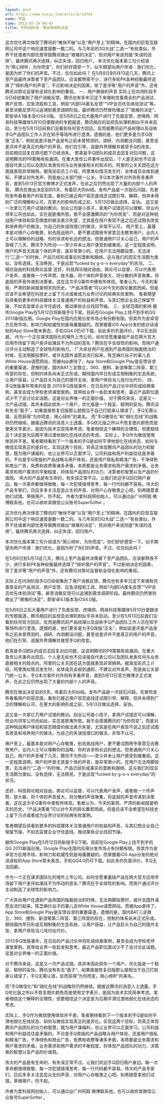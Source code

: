 ```yaml
---
layout: post
url: https://www.huxiu.com/article/14743
name: 罗超
time: 2013-05-19 08:47
title: 手机QQ恢复：稳妥聪明的决定
---
```

这次优化再次体现了腾讯的“唯快不破”以及“用户至上”的精神。在国内的巨型互联网公司中这个响应速度是数一数二的。与几年前的3Q大战“二选一”有些类似，外界干扰或者内部忧患导致腾讯做出“艰难的决定”，但对用户来说则是“失误的选择”。最终腾讯再次选择，纠正失误，回归用户。 本次优化版本第三句介绍语为“用心倾听，为你而变”。你们好好感受一下。似乎期望向用户传递：我们优化，是因为听了你们的声音。不过，仅仅如此吗？ 在5月8日到5月13这几天，腾讯上至产品最终决策者下至产品团队，应该都熬夜不少，进行多轮PK各种权衡最终选择了“倾听用户的声音”。不过影响决定的因素，除了差评等“用户的声音”外，还有腾讯对舆论监督和全球化影响的重视。 一、用户微弱的声音 实际上在内测阶段手Q已经收集到了用户消极反馈，腾讯也有多年沉淀下来堪称完善周全的产品测试、用户反馈、应急流程和工具，例如“内部OA匿名反馈”“VIP会员优先体验测试”等。甚至消极反馈可以追溯到需求调研阶段。最终腾讯仍然冒险做出了“艰难的决定”，即安卓4.1版本及iOS4.0版。 在5月8日之后大量用户进行了负面反馈，虎嗅网、网易科技等媒体5月10日便跟进的专题报道，腾讯相应的监控及处理机制似乎并未启动。至少在5月13日前我们没看到任何官方回应。反而是腾讯前产品经理以及自称手Q产品团队工作人员在知乎等场所进行澄清。遗憾的是，他们更多是为手Q改版“正名”，例如说差评是产品发布之前未曾预测的，调研、内测都没问题，甚至说差评并不是真正的用户的声音。他们在引导、说服外界理解并接受手Q的改变。 目前相应回复在原问题下已经消失。 若真是手Q团队的成员去回复对应问题，这说明腾讯的PR策略有些漏洞。在重大急性公共事件出现后，个人是无权也不应该擅自代表公司以及团队发表任何与业务直接相关的观点的。阿里的公关天团在这方面就表现非常娴熟。据淘宝前员工介绍，阿里类似情况发生时，全体成员会收到通知，不建议对外发声，而是由公关部门统一公关。手Q本次事件对外则有多重声音，直到5月13日官方微博才正式发声，在此之后仍然出现了大量的内部个人的声音。 腾讯在做出决定前的5天，有着巨大的纠结。发布产品是一次投石问路，先冒险发布看看用户的容忍度。看到已接近用户容忍底线还试图引导、解释，但并未得到广泛的理解和认可。在更大的影响形成之前，5月13日做出选择，妥协。 这又是一次拿亿万用户试错的教训。创业公司是小孩子，拿用户试错还可以理解，但业内领军公司也如此，实在是匪夷所思。我不会感激腾讯的“为你而变”，而是对这种挑战用户体验和容忍限度的做法表示失望，尤其是在用户表现不适之后还试图去改变和培养用户的做法，为自己的失误找借口的做法，非常不认可。 用户至上，最基本是对用户心存敬畏，别去挑战用户，更不要试图用专家意见去教育用户。业内人士可以理解你的战略、你的诉求和长远的想法。但普通用户只关心自己。用户的声音喊了几天，腾讯不为所动——至少并未让用户感受到被重视。这一定程度说明，用户的声音尤其是个体的声音，是非常渺小的。在用户无法用脚投票，无法进行“二选一”的时候，产品已经形成事实的垄断和捆绑。这与我们的现实生活颇为类似，没有选择，无法移民，于是出现“fucked by g-o-v everyday”的状况。 二、相对自由的科技舆论监督 还好，科技舆论相对自由。舆论可以监督，可以代表用户发声，或者做一个传声筒、放大器，将个体的声音放大，将分散的声音聚集，将底层的声音传递到决策者。这在这次手Q事件中便有所体现。笔者认为，今天的客观、严肃的新闻就是明天的历史。“产品决策者”可以对今天的舆论置若罔闻，但是应该不会希望在科技史上留下污点或者成为业界讨论的经典失败案例。 笔者期望后续看到更多的科技媒体关注普通用户的权益和声音。与其幻想企业自己保留节操，不如去监督企业守住底线、推动某些企业找回节操。 三、全球范围的影响 据传Google Play在5月12日将新版手Q下架。目前在Google Play上找不到手机QQ 2013新版应用。Google Play在国内应用分发市场占有份额有限。但其作为安卓官方应用市场，影响力和权威性则是毋庸置疑的。而掌握着iOS App分发的绝对话语权的App Store暂未表态，手机QQ4.0仍可下载。如此多的负面评价，手Q无法回避。 作为一个正在谋求国际化的境外上市公司，如何甘愿重量级产品在两大官方应用市场留下用户差评如潮且不为所动的恶名？腾讯在乎全球性的影响。而用户通过评分主动制造了全球性的影响力。 广大屌丝用户在遇到产品帝国的独裁统治的时候，无法用脚投票时，或许去国外请愿会流行起来。陈芝麻烂谷子的事儿去White House请愿网站，而被App虐待了，App Store和Google Play是反馈诉求的重要渠道。遗憾的是，国内BAT三足鼎立，360、搜狗、新浪等第二阵营、第三阵营的存在，但制约体系尚未正式形成。期待国内早日形成互相制衡的生态系统，让用户获益，让产品巨头为自己的擅作主张、拿用户体验当儿戏付出代价。 四、手Q改版事件带来的反思 2013手Q改版事件，在日后的产品讨论中将形成经典案例，甚至会成为学校老师课堂案例。其带给业界一些启发和思考。最近产品职位面试少不了会讨论此话题。这是对业界唯一的正面价值。 对于腾讯来说，这是又一次产品试错。其并未因此损失一个用户。优化版是一个稳妥、聪明的妥协。腾讯没有失去“面子”，如果直接恢复旧版那么就相当于自己打脸承认错误了，手Q无需认错，反而获得“为你而变，用心倾听”的美名。 而“手Q微信化”和“弱化在线”的战略将仍然继续。据接近腾讯的消息人士透露，手Q优化版之所以不恢复图片颜色而是使用文字表示，是因为技术实现简单考虑。笔者相信这个解释的合理性，但更相信这个决定是为后期平滑过渡地弱化在线状态的考虑。 实际上，手Q作为微信使用体验并不差。笔者期待看到下一个版本的手Q是如何平滑地弱化在线状态、如何与微信实现真正的差异化。实现这两个目标，将真正体现腾讯产品团队的功力和智慧，既为用户谋福利，也让业界可以正面学习。公司利益和用户利益往往是矛盾的。不论是手Q改版的产品战略与用户体验，还是用户隐私和精准广告，干净绿色和商业广告，免费和收费等诸多矛盾，本质都是业务需求和用户需求的矛盾。业务需求和用户需求的平衡程度，将体现产品团队的功力、决策者的智慧以及产品的价值观。 伟大的产品是有生命的，有失误正常不过。让我们欢迎手Q回归用户身边。每一次革命都值得致敬，每一次犯错值得思考，每一行代码都不容易。伟大的产品专家们，日后多多关注芸芸众生的声音、对用户心存敬畏之心吧。别再随意拿他们试错。草根用户，伤不起。 作者为爱科技网创始人，可以通过@广州阿超 微博联系他，也可以收听其微信公众账号SuperSofter 。

这次优化再次体现了腾讯的“唯快不破”以及“用户至上”的精神。在国内的巨型互联网公司中这个响应速度是数一数二的。与几年前的3Q大战“二选一”有些类似，外界干扰或者内部忧患导致腾讯做出“艰难的决定”，但对用户来说则是“失误的选择”。最终腾讯再次选择，纠正失误，回归用户。

本次优化版本第三句介绍语为“用心倾听，为你而变”。你们好好感受一下。似乎期望向用户传递：我们优化，是因为听了你们的声音。不过，仅仅如此吗？

在5月8日到5月13这几天，腾讯上至产品最终决策者下至产品团队，应该都熬夜不少，进行多轮PK各种权衡最终选择了“倾听用户的声音”。不过影响决定的因素，除了差评等“用户的声音”外，还有腾讯对舆论监督和全球化影响的重视。

实际上在内测阶段手Q已经收集到了用户消极反馈，腾讯也有多年沉淀下来堪称完善周全的产品测试、用户反馈、应急流程和工具，例如“内部OA匿名反馈”“VIP会员优先体验测试”等。甚至消极反馈可以追溯到需求调研阶段。最终腾讯仍然冒险做出了“艰难的决定”，即安卓4.1版本及iOS4.0版。

在5月8日之后大量用户进行了负面反馈，虎嗅网、网易科技等媒体5月10日便跟进的专题报道，腾讯相应的监控及处理机制似乎并未启动。至少在5月13日前我们没看到任何官方回应。反而是腾讯前产品经理以及自称手Q产品团队工作人员在知乎等场所进行澄清。遗憾的是，他们更多是为手Q改版“正名”，例如说差评是产品发布之前未曾预测的，调研、内测都没问题，甚至说差评并不是真正的用户的声音。他们在引导、说服外界理解并接受手Q的改变。

若真是手Q团队的成员去回复对应问题，这说明腾讯的PR策略有些漏洞。在重大急性公共事件出现后，个人是无权也不应该擅自代表公司以及团队发表任何与业务直接相关的观点的。阿里的公关天团在这方面就表现非常娴熟。据淘宝前员工介绍，阿里类似情况发生时，全体成员会收到通知，不建议对外发声，而是由公关部门统一公关。手Q本次事件对外则有多重声音，直到5月13日官方微博才正式发声，在此之后仍然出现了大量的内部个人的声音。

腾讯在做出决定前的5天，有着巨大的纠结。发布产品是一次投石问路，先冒险发布看看用户的容忍度。看到已接近用户容忍底线还试图引导、解释，但并未得到广泛的理解和认可。在更大的影响形成之前，5月13日做出选择，妥协。

这又是一次拿亿万用户试错的教训。创业公司是小孩子，拿用户试错还可以理解，但业内领军公司也如此，实在是匪夷所思。我不会感激腾讯的“为你而变”，而是对这种挑战用户体验和容忍限度的做法表示失望，尤其是在用户表现不适之后还试图去改变和培养用户的做法，为自己的失误找借口的做法，非常不认可。

用户至上，最基本是对用户心存敬畏，别去挑战用户，更不要试图用专家意见去教育用户。业内人士可以理解你的战略、你的诉求和长远的想法。但普通用户只关心自己。用户的声音喊了几天，腾讯不为所动——至少并未让用户感受到被重视。这一定程度说明，用户的声音尤其是个体的声音，是非常渺小的。在用户无法用脚投票，无法进行“二选一”的时候，产品已经形成事实的垄断和捆绑。这与我们的现实生活颇为类似，没有选择，无法移民，于是出现“fucked by g-o-v everyday”的状况。

还好，科技舆论相对自由。舆论可以监督，可以代表用户发声，或者做一个传声筒、放大器，将个体的声音放大，将分散的声音聚集，将底层的声音传递到决策者。这在这次手Q事件中便有所体现。笔者认为，今天的客观、严肃的新闻就是明天的历史。“产品决策者”可以对今天的舆论置若罔闻，但是应该不会希望在科技史上留下污点或者成为业界讨论的经典失败案例。

笔者期望后续看到更多的科技媒体关注普通用户的权益和声音。与其幻想企业自己保留节操，不如去监督企业守住底线、推动某些企业找回节操。

据传Google Play在5月12日将新版手Q下架。目前在Google Play上找不到手机QQ 2013新版应用。Google Play在国内应用分发市场占有份额有限。但其作为安卓官方应用市场，影响力和权威性则是毋庸置疑的。而掌握着iOS App分发的绝对话语权的App Store暂未表态，手机QQ4.0仍可下载。如此多的负面评价，手Q无法回避。

作为一个正在谋求国际化的境外上市公司，如何甘愿重量级产品在两大官方应用市场留下用户差评如潮且不为所动的恶名？腾讯在乎全球性的影响。而用户通过评分主动制造了全球性的影响力。

广大屌丝用户在遇到产品帝国的独裁统治的时候，无法用脚投票时，或许去国外请愿会流行起来。陈芝麻烂谷子的事儿去White House请愿网站，而被App虐待了，App Store和Google Play是反馈诉求的重要渠道。遗憾的是，国内BAT三足鼎立，360、搜狗、新浪等第二阵营、第三阵营的存在，但制约体系尚未正式形成。期待国内早日形成互相制衡的生态系统，让用户获益，让产品巨头为自己的擅作主张、拿用户体验当儿戏付出代价。

2013手Q改版事件，在日后的产品讨论中将形成经典案例，甚至会成为学校老师课堂案例。其带给业界一些启发和思考。最近产品职位面试少不了会讨论此话题。这是对业界唯一的正面价值。

对于腾讯来说，这是又一次产品试错。其并未因此损失一个用户。优化版是一个稳妥、聪明的妥协。腾讯没有失去“面子”，如果直接恢复旧版那么就相当于自己打脸承认错误了，手Q无需认错，反而获得“为你而变，用心倾听”的美名。

而“手Q微信化”和“弱化在线”的战略将仍然继续。据接近腾讯的消息人士透露，手Q优化版之所以不恢复图片颜色而是使用文字表示，是因为技术实现简单考虑。笔者相信这个解释的合理性，但更相信这个决定是为后期平滑过渡地弱化在线状态的考虑。

实际上，手Q作为微信使用体验并不差。笔者期待看到下一个版本的手Q是如何平滑地弱化在线状态、如何与微信实现真正的差异化。实现这两个目标，将真正体现腾讯产品团队的功力和智慧，既为用户谋福利，也让业界可以正面学习。公司利益和用户利益往往是矛盾的。不论是手Q改版的产品战略与用户体验，还是用户隐私和精准广告，干净绿色和商业广告，免费和收费等诸多矛盾，本质都是业务需求和用户需求的矛盾。业务需求和用户需求的平衡程度，将体现产品团队的功力、决策者的智慧以及产品的价值观。

伟大的产品是有生命的，有失误正常不过。让我们欢迎手Q回归用户身边。每一次革命都值得致敬，每一次犯错值得思考，每一行代码都不容易。伟大的产品专家们，日后多多关注芸芸众生的声音、对用户心存敬畏之心吧。别再随意拿他们试错。草根用户，伤不起。

作者为爱科技网创始人，可以通过@广州阿超 微博联系他，也可以收听其微信公众账号SuperSofter 。

